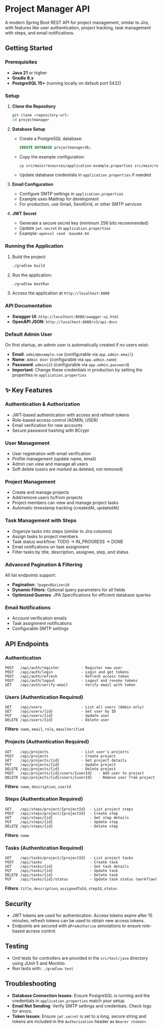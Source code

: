 # Project Manager API

A modern Spring Boot REST API for project management, similar to Jira, with features like user authentication, project tracking, task management with steps, and email notifications.

## Getting Started

### Prerequisites
- **Java 21** or higher
- **Gradle 8.x**
- **PostgreSQL 15+** (running locally on default port 5432)

### Setup

1. **Clone the Repository**
   ```bash
   git clone <repository-url>
   cd projectmanager
   ```

2. **Database Setup**
   - Create a PostgreSQL database:
     ```sql
     CREATE DATABASE projectmanagerdb;
     ```
   - Copy the example configuration:
     ```bash
     cp src/main/resources/application-example.properties src/main/resources/application.properties
     ```
   - Update database credentials in `application.properties` if needed

3. **Email Configuration**
   - Configure SMTP settings in `application.properties`
   - Example uses Mailtrap for development
   - For production, use Gmail, SendGrid, or other SMTP services

4. **JWT Secret**
   - Generate a secure secret key (minimum 256 bits recommended)
   - Update `jwt.secret` in `application.properties`
   - Example: `openssl rand -base64 64`

### Running the Application
1. Build the project:
   ```bash
   ./gradlew build
   ```
2. Run the application:
   ```bash
   ./gradlew bootRun
   ```

3. Access the application at `http://localhost:8080`

### API Documentation
- **Swagger UI**: `http://localhost:8080/swagger-ui.html`
- **OpenAPI JSON**: `http://localhost:8080/v3/api-docs`

### Default Admin User
On first startup, an admin user is automatically created if no users exist:
- **Email**: `admin@example.com` (configurable via `app.admin.email`)
- **Name**: `Admin User` (configurable via `app.admin.name`)
- **Password**: `admin123` (configurable via `app.admin.password`)
- **Important**: Change these credentials in production by setting the properties in `application.properties`

## ✨ Key Features

### Authentication & Authorization
- JWT-based authentication with access and refresh tokens
- Role-based access control (ADMIN, USER)
- Email verification for new accounts
- Secure password hashing with BCrypt

### User Management
- User registration with email verification
- Profile management (update name, email)
- Admin can view and manage all users
- Soft delete (users are marked as deleted, not removed)

### Project Management
- Create and manage projects
- Add/remove users to/from projects
- Project members can view and manage project tasks
- Automatic timestamp tracking (createdAt, updatedAt)

### Task Management with Steps
- Organize tasks into steps (similar to Jira columns)
- Assign tasks to project members
- Task status workflow: TODO → IN_PROGRESS → DONE
- Email notifications on task assignment
- Filter tasks by title, description, assignee, step, and status

### Advanced Pagination & Filtering
All list endpoints support:
- **Pagination**: `?page=0&size=10`
- **Dynamic Filters**: Optional query parameters for all fields
- **Optimized Queries**: JPA Specifications for efficient database queries

### Email Notifications
- Account verification emails
- Task assignment notifications
- Configurable SMTP settings

## API Endpoints

### Authentication
```
POST   /api/auth/register          - Register new user
POST   /api/auth/login             - Login and get tokens
POST   /api/auth/refresh           - Refresh access token
POST   /api/auth/logout            - Logout and revoke tokens
GET    /api/auth/verify-email      - Verify email with token
```

### Users (Authentication Required)
```
GET    /api/users                  - List all users (Admin only)
GET    /api/users/{id}             - Get user by ID
PUT    /api/users/{id}             - Update user
DELETE /api/users/{id}             - Delete user
```

**Filters**: `name`, `email`, `role`, `emailVerified`

### Projects (Authentication Required)
```
GET    /api/projects               - List user's projects
POST   /api/projects               - Create project
GET    /api/projects/{id}          - Get project details
PUT    /api/projects/{id}          - Update project
DELETE /api/projects/{id}          - Delete project
POST   /api/projects/{id}/users/{userId}   - Add user to project
DELETE /api/projects/{id}/users/{userId}   - Remove user from project
```

**Filters**: `name`, `description`, `userId`

### Steps (Authentication Required)
```
GET    /api/steps/project/{projectId}  - List project steps
POST   /api/steps/project/{projectId}  - Create step
GET    /api/steps/{id}                 - Get step details
PUT    /api/steps/{id}                 - Update step
DELETE /api/steps/{id}                 - Delete step
```

**Filters**: `name`

### Tasks (Authentication Required)
```
GET    /api/tasks/project/{projectId}  - List project tasks
POST   /api/tasks                      - Create task
GET    /api/tasks/{id}                 - Get task details
PUT    /api/tasks/{id}                 - Update task
DELETE /api/tasks/{id}                 - Delete task
PUT    /api/tasks/{id}/status          - Update task status (workflow)
```

**Filters**: `title`, `description`, `assignedToId`, `stepId`, `status`

## Security
- JWT tokens are used for authentication. Access tokens expire after 15 minutes; refresh tokens can be used to obtain new access tokens.
- Endpoints are secured with `@PreAuthorize` annotations to ensure role-based access control.

## Testing
- Unit tests for controllers are provided in the `src/test/java` directory using JUnit 5 and Mockito.
- Run tests with: `./gradlew test`

## Troubleshooting
- **Database Connection Issues**: Ensure PostgreSQL is running and the credentials in `application.properties` match your setup.
- **Email Not Sending**: Verify SMTP settings and credentials. Check logs for errors.
- **Token Issues**: Ensure `jwt.secret` is set to a long, secure string and tokens are included in the `Authorization` header as `Bearer <token>`.
